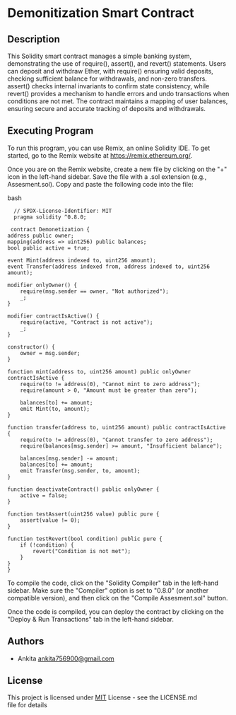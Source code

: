 # Demonitization Smart Contract


## Description
This Solidity smart contract manages a simple banking system, demonstrating the use of require(), assert(), and revert() statements. Users can deposit and withdraw Ether, with require() ensuring valid deposits, checking sufficient balance for withdrawals, and non-zero transfers. assert() checks internal invariants to confirm state consistency, while revert() provides a mechanism to handle errors and undo transactions when conditions are not met. The contract maintains a mapping of user balances, ensuring secure and accurate tracking of deposits and withdrawals.
## Executing Program
To run this program, you can use Remix, an online Solidity IDE. To get started, go to the Remix website at https://remix.ethereum.org/.

Once you are on the Remix website, create a new file by clicking on the "+" icon in the left-hand sidebar. Save the file with a .sol extension (e.g., Assesment.sol). Copy and paste the following code into the file:




bash


      // SPDX-License-Identifier: MIT
      pragma solidity ^0.8.0;

     contract Demonetization {
    address public owner;
    mapping(address => uint256) public balances;
    bool public active = true;

    event Mint(address indexed to, uint256 amount);
    event Transfer(address indexed from, address indexed to, uint256 amount);

    modifier onlyOwner() {
        require(msg.sender == owner, "Not authorized");
        _;
    }

    modifier contractIsActive() {
        require(active, "Contract is not active");
        _;
    }

    constructor() {
        owner = msg.sender;
    }

    function mint(address to, uint256 amount) public onlyOwner contractIsActive {
        require(to != address(0), "Cannot mint to zero address");
        require(amount > 0, "Amount must be greater than zero");

        balances[to] += amount;
        emit Mint(to, amount);
    }

    function transfer(address to, uint256 amount) public contractIsActive {
        require(to != address(0), "Cannot transfer to zero address");
        require(balances[msg.sender] >= amount, "Insufficient balance");

        balances[msg.sender] -= amount;
        balances[to] += amount;
        emit Transfer(msg.sender, to, amount);
    }

    function deactivateContract() public onlyOwner {
        active = false;
    }

    function testAssert(uint256 value) public pure {
        assert(value != 0);
    }

    function testRevert(bool condition) public pure {
        if (!condition) {
            revert("Condition is not met");
        }
    }
    }


To compile the code, click on the "Solidity Compiler" tab in the left-hand sidebar. Make sure the "Compiler" option is set to "0.8.0" (or another compatible version), and then click on the "Compile Assesment.sol" button.

Once the code is compiled, you can deploy the contract by clicking on the "Deploy & Run Transactions" tab in the left-hand sidebar. 






## Authors

- Ankita
  ankita756900@gmail.com



## License

This project is licensed under [MIT](https://choosealicense.com/licenses/mit/) License - see the LICENSE.md file for details
